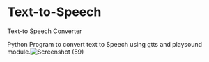 # Text-to-Speech
Text-to Speech Converter

Python Program to convert text to Speech using gtts and playsound module.![Screenshot (59)](https://user-images.githubusercontent.com/56781912/227118826-97e609d5-80dd-4d25-a437-d6b3a7bb50ba.png)
